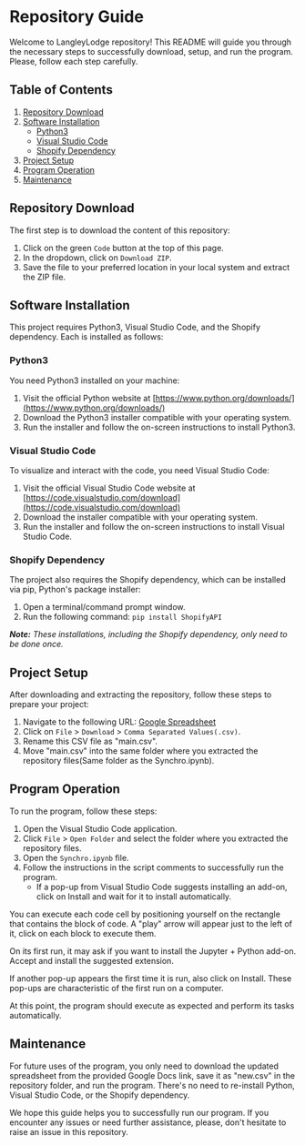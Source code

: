 # Repository Guide

Welcome to LangleyLodge repository! This README will guide you through the necessary steps to successfully download, setup, and run the program. Please, follow each step carefully.

## Table of Contents

1. [Repository Download](#Repository-Download)
2. [Software Installation](#Software-Installation)
    * [Python3](#Python3)
    * [Visual Studio Code](#Visual-Studio-Code)
    * [Shopify Dependency](#Shopify-Dependency)
3. [Project Setup](#Project-Setup)
4. [Program Operation](#Program-Operation)
5. [Maintenance](#Maintenance)

## Repository Download

The first step is to download the content of this repository:

1. Click on the green `Code` button at the top of this page.
2. In the dropdown, click on `Download ZIP`.
3. Save the file to your preferred location in your local system and extract the ZIP file.

## Software Installation

This project requires Python3, Visual Studio Code, and the Shopify dependency. Each is installed as follows:

### Python3

You need Python3 installed on your machine:

1. Visit the official Python website at [https://www.python.org/downloads/](https://www.python.org/downloads/)
2. Download the Python3 installer compatible with your operating system.
3. Run the installer and follow the on-screen instructions to install Python3.

### Visual Studio Code

To visualize and interact with the code, you need Visual Studio Code:

1. Visit the official Visual Studio Code website at [https://code.visualstudio.com/download](https://code.visualstudio.com/download)
2. Download the installer compatible with your operating system.
3. Run the installer and follow the on-screen instructions to install Visual Studio Code.

### Shopify Dependency

The project also requires the Shopify dependency, which can be installed via pip, Python's package installer:

1. Open a terminal/command prompt window.
2. Run the following command: `pip install ShopifyAPI`

_**Note:** These installations, including the Shopify dependency, only need to be done once._

## Project Setup

After downloading and extracting the repository, follow these steps to prepare your project:

1. Navigate to the following URL: [Google Spreadsheet](https://docs.google.com/spreadsheets/d/1IT0gCm4h_pYmKRQIGjpctvUrxP-3TY_Mk9fg0ONpXc4/edit#gid=0)
2. Click on `File` > `Download` > `Comma Separated Values(.csv)`.
3. Rename this CSV file as "main.csv".
4. Move "main.csv" into the same folder where you extracted the repository files(Same folder as the Synchro.ipynb).


## Program Operation

To run the program, follow these steps:

1. Open the Visual Studio Code application.
2. Click `File` > `Open Folder` and select the folder where you extracted the repository files.
3. Open the `Synchro.ipynb`  file.
4. Follow the instructions in the script comments to successfully run the program.
   * If a pop-up from Visual Studio Code suggests installing an add-on, click on Install and wait for it to install automatically.

You can execute each code cell by positioning yourself on the rectangle that contains the block of code. A "play" arrow will appear just to the left of it, click on each block to execute them.

On its first run, it may ask if you want to install the Jupyter + Python add-on. Accept and install the suggested extension.

If another pop-up appears the first time it is run, also click on Install. These pop-ups are characteristic of the first run on a computer.

At this point, the program should execute as expected and perform its tasks automatically.

## Maintenance

For future uses of the program, you only need to download the updated spreadsheet from the provided Google Docs link, save it as "new.csv" in the repository folder, and run the program. There's no need to re-install Python, Visual Studio Code, or the Shopify dependency.

We hope this guide helps you to successfully run our program. If you encounter any issues or need further assistance, please, don't hesitate to raise an issue in this repository.
